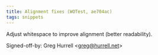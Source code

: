 ```yaml
---
title: Alignment fixes (WOTest, ae704ac)
tags: snippets
---
```


Adjust whitespace to improve alignment (better readability).

Signed-off-by: Greg Hurrell &lt;greg@hurrell.net&gt;
